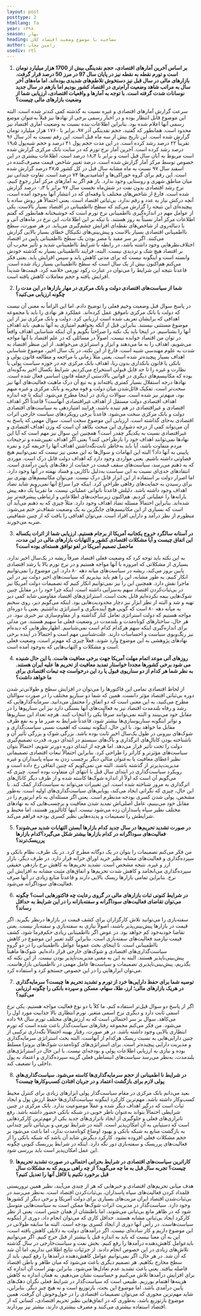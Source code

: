 ```yaml
---
layout: post
posttype: 2
htmllang: fa
year: ۱۳۹۸
season: بهار
heading: مصاحبه با موضوع وضعیت اقتصاد کلان
author: رامین مجاب
usediv: rtl
---
```


1. **بر اساس آخرین آمارهای اقتصادی، حجم نقدینگی بیش از 1700 هزار میلیارد تومان است و تورم نقطه به نقطه نیز در پایان سال 97 در مرز 50 درصد قرار گرفت. بازارهای مالی در سال قبل نیز دستخوش تلاطم‌های شدیدی بوده‌اند. اما ماه‌های آخر سال به مراتب شاهد وضعیت آرام‌تری در اقتصاد کشور بودیم اما بازهم در سال جدید نوسانات شدت گرفته است. با توجه به آمارها و واقعیات اقتصادی، ارزیابی شما از وضعیت بازارهای مالی چیست؟**

سرعت گزارش آمارهای اقتصادی و غیره نسبت به گذشته کمی کندتر شده است. البته این موضوع قابل انتظار بوده و در اخبار رسمی برخی از نهادها نیز قبلاً به‌عنوان موضع رسمی آنها اعلام شده بود. بنابراین اطلاعات بنده نسبت به وضعیت آماری اقتصاد نیز محدود است. همانطور که گفتید، حجم نقدینگی آذر ۹۷، برابر با ۱۷۶۰ هزار میلیارد تومان گزارش شده است. این تاریخ بیش از سه ماه قبل است. این رقم نسبت به آذر سال ۹۶ تقریباً ۲۲ درصد رشد کرده است. در این مدت حجم پول ۴۱ درصد و حجم شبه‌پول ۱۹٫۵ درصد رشد کرده است. آخرین آمار نرخ تورم که در سایت بانک مرکزی گزارش شده است مربوط به آبان سال قبل است و برابر با ۱۸٫۴ درصد است. اطلاعات بیشتری در این خصوص توسط مرکز آمار گزارش شده است. درصد تغییر شاخص قیمت مصرف‌کننده در اسفند سال ۹۷ نسبت به ماه مشابه سال قبل در کل کشور ۴۷٫۵ درصد گزارش شده است. این رقم برای گروه خوراکی‌ها و آشامیدنی‌ها ۷۴ درصد است. تفاوت چندانی نیز میان مناطق شهری و روستایی وجود ندارد. باز هم اگر به آمارهای مرکز آمار رجوع کنیم،‌ نرخ رشد اقتصادی بدون نفت در شش‌ماه نخست سال ۹۷ برابر با ۰٫۳ درصد گزارش شده است. فارغ از شاخص‌های مختلف یا وقفه‌ای که در انتشار آنها به‌وجود آمده است، آنچه درکش نیاز به عدد و رقم ندارد، بی‌ثباتی اقتصاد است. یعنی احتمالاً هر روش ساده یا پیچیده‌ای این نتیجه را گزارش می‌کند که سطح نااطمینانی در اقتصاد بسیار بالاست. یکی از عوامل مهم در اندازه‌گیری نااطمینانی نرخ تورم است که خوشبختانه همانطور که گفتم اطلاعات مرکز آمار نسبتاً به روز هستند. با تیکه بر این اطلاعات، این نرخ در ماه‌های آتی و با دنباله‌روی از شاخص‌های نقطه‌ای افزایش چشم‌گیری می‌یابد. در هر صورت، سطح نااطمینانی اقتصادی بسیار بالاست و پیش‌بینی‌های تکنیکال خطای بسیار بالایی گزارش می‌کنند. اگر بر سر مفید یا مضر بودن یک سطح نااطمینانی پایین در اقتصاد اختلاف‌نظرهایی وجود داشته باشد، در رابطه با شرایط نااطمینانی شدید و تأثیر مخرب  آن بر اقتصاد هیچ شک و تردیدی نیست. البته، فرایند نااطمینانی بسیار به گذشته خودش وابسته است و اینگونه نیست که برای مدتی کاهش یابد و سپس افزایش یابد. یعنی فکر می‌کنم هم‌اکنون بیش از یک سال است که سطح نااطمینانی بسیار زیاد شده است. قاعدتاً نتیجه این شرایط را می‌توان در عبارت رکود تورمی خلاصه کرد. قیمت‌ها شدیداً افزایش یافته و حجم معاملات کاهش یافته است. 

2. **شما از سیاست‌های اقتصادی دولت و بانک‌ مرکزی در مهار بازارها  در این مدت را چگونه ارزیابی می‌کنید؟**

در پاسخ سوال قبل وضعیت وخیم فعلی را توضیح دادم. اما این الزاماً به معنی آن نیست که دولت یا بانک مرکزی ناموفق عمل کرد‌ه‌اند. عملکرد هر نهادی را باید با مجموعه اهدافی که برایشان تعریف شده است ارزیابی کرد. دولت و بانک مرکزی نیز از این موضوع مستثنی نیستند. بنابراین قبل از آنکه بخواهیم امتیازی به آنها بدهیم، باید اهداف آنها را بشناسیم. در اینجا باید یک نکته را صراحتاً بگویم و آن اینکه شناسایی اهداف واقعاً در توان من اقتصاد خوانده نیست. اصولاً در مسائلی که در علم اقتصاد با آنها مواجه می‌شویم، اهداف را به ما می‌دهند و ابزار و استراتژی می‌خواهند. از این منظر اقتصاد به شدت به علوم مهندسی شبیه است. فارغ از این نکته، در یک سال اخیر، موضوع شناسایی اهداف بسیار پیچیده‌تر شده است. یعنی مثلاً زمانی با مراجعه و مطالعه قانون پولی و بانکی یا قانون بانکداری بدون ربا، اهداف بانک مرکزی چه در حوزه سیاست پولی یا نظارت و غیره را تا حد قابل قبولی استخراج می‌کردیم. شرایط یکسال اخیر به‌گونه‌ای بوده که مکانیسم‌های دیگری در قوانین بالادستی ازجمله قانون اساسی فعال شده است. نهادها درجه استقلال بسیار کمتری یافته‌اند و به تبع آن درک ماهیت فعالیت‌های آنها نیز سخت‌تر است. تفکیک قائل‌شدن میان دولت و قوه مجریه و بانک مرکزی و غیره مبهم بود، مبهم‌تر نیز شده است.  سوالات زیادی در اینجا مطرح می‌شود. اینکه تا چه اندازه اهداف اقتصادی دولت مستقل از اهداف غیراقتصادی آنهاست؟ قاعدتاً اگر اهداف اقتصادی و غیراقتصادی در هم تنیده باشند، فرایند امتیازدهی به سیاست‌های اقتصادی دولت و بانک مرکزی سخت می‌شود. قاعدتاً برخی رویکردهای سیاست خارجی اثرات اقتصادی به‌جای گذاشته است. ارزیابی این موضوع سخت است. سوال مهمی که پاسخ به آن می‌تواند کمی از درجه دشواری این مبحث بکاهد آن است که وزن اهداف اقتصادی و غیراقتصادی نسبت به یکدیگر چقدر است؟ همچنین این سوال نیز مهم است که آیا این نهادها نمی‌توانند اهداف خود را بازطراحی کنند؟ یعنی اگر اهداف تعیین‌شده و ترجیحات مردم متفاوت باشد، آیا باید به‌خاطر ثابت‌نگه‌داشتن اهداف آنها را جریمه کرد و نمره پایینی به آنها داد؟ البته این ابهامات و سوال‌ها به این معنی نیز نیست که نمی‌توانیم هیچ قضاوتی داشته باشیم. یعنی مواردی وجود دارد که اهداف دولت قابل درک است. موردی که به ذهنم می‌رسد، سیاست‌های سقف قیمت در حمایت از دهک‌های پایین درآمدی است. انتقادهای جدی‌‌ای نسبت به این سیاست  به‌دلیل ناکاریی و فساد نهفته در آنها وجود دارد. اما اصرار دولت بر استفاده از این ابزار قابل درک نیست. می‌توان مکانیسم‌های بهتری نیز برای رسیدن به حمایت‌های رفاهی طراحی کرد. اینکه چرا سراغ آنها نمی‌رویم شاید تضاد اهداف وجود داشته باشد. دلیلش قاعدتاً ناتوانی عملیاتی نیست. ما تقریباً یک دهه پیش یارانه‌ها را عملیاتی کردیم. هم‌اکنون زیرساخت‌های اطلاعاتی و ارتباطی پیشرفته‌تر نیز شده‌اند. بنابراین احتمالاً مسئله تضاد اهداف وجود دارد.  مثلاً چیزی که به ذهنم می‌آید آن است که بسیاری از این مکانیسم‌های جایگزین به یک وضعیت شفاف‌تر ختم می‌شود. منظورم از نظر درآمد و دارایی افراد است. می‌توان اهدافی را یافت که از چنین شفافیتی ضربه می‌خورند. 

3. **در آستانه سالگرد خروج یکجانبه آمریکا از برجام هستیم. ارزیابی شما از اثرات یکساله این اتفاق چیست و آیا مشکلات اقتصادی کشور و التهابات بازارهای مالی در این مدت، ماحصل تصمیم آمریکا در لغو توافق هسته‌ای بوده است؟**

به این نکته باید توجه کرد که وضعیت فعلی اقتصاد صرفاً ریشه در یک‌سال اخیر ندارد. بسیاری از مشکلاتی که امروزه با آنها مواجه هستیم و در نرخ تورم بالا یا رشد اقتصادی پایین بروز می‌کند، ریشه در سیاست‌های میانه دهه ۸۰ دارد. این موضوع را نمی‌توانیم انکار کنیم. به طور مشابه، این را هم باید بپذیریم که سیاست‌های اخیر دولت نیز در این ماجرا نقش دارد. همچنین این را نیز نمی‌توانیم انکار کنیم که تصمیمات دولت آمریکا نیز در بی‌ثبات‌کردن اقتصاد سهم به‌سزایی داشته است. اینکه چرا خود را در مقابل چنین شوک‌هایی بیمه نکرده‌ایم قابل بحث است. استراتژی‌های اقتصاد مقاومتی شاید کمی دیر تهیه و شد و البته از نظر ابزار نیز دچار محدودیت‌هایی بود. اینکه می‌گویم دیر، روی سخنم به میانه دهه ۸۰ است که گویی هیچ آینده‌نگری و استراتژی نداشتیم. یعنی با دوره‌ای مواجه هستیم که دولت استراتژی تعامل کنار گذاشته و از مقاوم‌سازی نیز خبری نبود. در هر حال، ساختارهای کوتاه‌مدت و بلندمدت در وضعیت فعلی ما سهیم هستند. من مدلی برای اندازه‌گیری اینکه سهم هرکدام کدام است نمی‌شناسم. اظهارنظرهایی که دیده‌ام نیز رنگ‌وبوی سیاست و احساسات دارند. علت‌شناسی مهم است و احتمالاً در آينده برخی نهادهای پژوهشی به این موضوع وارد شوند. فعلاً چیزی که مهم‌تر است، وضعیت فعلی است و مشکلات و التهاب‌هایی که به‌وجود آمده است.

4. **روزهای آتی موعد اتمام مهلت آمریکا جهت برخی معافیت هاست. با این حال شنیده می شود برخی کشورها مجددا خواستار تمدید معافیت از تحریم ها علیه ایران هستند. به نظر شما هر کدام از دو سناریوی قبول یا رد این درخواست چه تبعات اقتصادی برای ما خواهد داشت؟**

از لحاظ اقتصادی تمامی این فاکتورها را می‌توان در افزایش سطح و طولانی‌تر شدن دوره بی‌ثباتی اقتصاد مؤثر دانست. همین که شما دو سناریو مختلف را در صورت سوالتان مطرح می‌کنید، به این معنی است که دو اتفاق را محتمل می‌دانید. سرمایه‌گذارهایی که رشد و رفاه بلندمدت اقتصاد نیز به فعالیت‌های آنها بستگی دارد نیز این سناریوها را در مقابل خود می‌بینند و البته نمی‌توانند صرفاً یکی را انتخاب کنند. هرچه تعداد این سناریوها و تواتر اینگونه سناریوسازی‌ها بیشتر شود، قاعدتاً شرایط به ضرر ما و به نفع طرف مقابل ما خواهد بود. با این حال، اینگونه نیست که اهمیت نسبی سیاست‌گذاری و شوک‌های بیرونی در طول یک‌سال اخیر ثابت بوده باشد. بزرگی شوک و بزرگی تأثیر آن و ناشناخته بودن کانال‌های اثرگذاری و باگ‌های سیستم در ابتدای دوره، قدرت تصمیم‌گیری دولت را تحت تأثیر قرار می‌دهد. اما هرچه از ابتدای دوره دورتر شویم، احتمالاً بتوان سیاست‌‌های مؤثرتر و کاراتر را طراحی کرد. بنابراین احتمالاً تبعات اقتصادی تصمیماتی نظیر اعطای معافیت یا به‌عنوان مثالی دیگر برچسب زدن به سپاه پاسداران و غیره مدیریت‌پذیرتر از گذشته باشند. البته من نمی‌گویم که چنین اتفاقی رخ داده است و رویکرد سیاست‌گذاری در ابتدای سال قبل با انتهای آن متفاوت بوده است. چیزی که می‌گویم آن است که اولاً از اندازه شوک‌ها کاسته شده و از طرف دیگر کانال‌های اثرگذاری به مرور شناخته شده است. این تغییرات می‌تواند به سیاست‌گذار کمک کند. با این حال، چیزی که نگرانی ایجاد می‌کند، پویایی‌های سیاست‌گذاری‌های اولیه است. به‌طور مشخص، پولی شدن کسری بودجه مدنظرم است. یعنی اگر مسئله‌ای به نام ابرتورم را در مقابل خود می‌بینیم، عامل اصلی‌اش تمدید شدن معافیت و برچسب‌هایی که به نهادهای مختلف نظیر سپاه پاسداران زده می‌شود نیست. اینها کاتالیزور هستند، اما محیط و شرایطش را تصمیمات و پدیده‌هایی نظیر کسری بودجه فراهم می‌کند. 

5. **در صورت تشدید تحریم‌ها در سال جدید کدام بازارها آبستن التهابات شدید می‌شوند؟فعالیت‌های سوداگرانه در کدام بازارها بیشتر شکل می‌گیرد؟کدام بازارها پرریسک‌ترند؟**

من فکر می‌کنم تصمیمات را بتوان در یک دوگانه مطرح کرد. در یک طرف، نظام بانکی و سپرده‌گذاری و فعالیت‌های مشابه نظیر خرید اوراق خزانه قرار دارد. در طرف دیگر، بازار ارز و غیره. نتیجه مشخص است. تشدید تحریم‌ها به کاهش نرخ بازدهی حقیقی سپرده‌گذاری می‌انجامد و کاهش شدت تحریم‌ها و اتفاق‌های مثبت مشابه به افزایش این نرخ. بنابراین تمامی بازارها ریسک بالایی دارند و قاعدتاً منابع زیادی در آنها صرف فعالیت‌های سوداگرانه می‌شود. 

6. **در شرایط کنونی ثبات بازارهای مالی در گروی رعایت چه فاکتورهایی است؟ چگونه می‌توان تقاضای فعالیت‌های سوداگرانه و سفته‌بازانه را در این شرایط به حداقل رساند؟**

سفته‌بازی را می‌توانید تلاش کارگزاران برای کشف قیمت در بازارها درنظر بگیرید. اگر قیمت در بازارها پیش‌بینی‌پذیر باشند، اصولاً نیازی به سفته‌بازی و سفته‌باز نیست. یعنی تقاضا خودبه‌خود کم خواهد بود. در عوض اگر نااطمینانی زیادی حکم‌فرما شود، کشف قیمت نیازمند فعالیت‌های سفته‌بازی است. بنابراین کلید تغییر این موضوع در کاهش نااطمینانی است. تا اینجای بحث عموماً عوامل نااطمینانی را در دو گروه سیاست‌گذاری‌های اقتصادی و شوک‌های خارجی قرار داده‌ایم. شوک‌ها ماهیتاً پیش‌بینی‌ناپذیر هستند. البته به این به معنی مدیریت‌ناپذیر بودن نیست. از این نکته که بگذریم، پیش‌بینی‌ناپذیری تصمیمات و سیاست‌ها عامل مهمی در نااطمینانی بازارهاست. می‌توان ابزارهایی را در این خصوص جستجو کرد و استفاده کرد.

7. **توصیه شما برای حفظ دارایی‌ها خرد از تورم و تشدید تحریم ها چیست؟ سرمایه‌گذاری در هریک بازارهای مالی؛ ارز، طلا، سهام، مسکن و سپرده بانکی را چگونه ارزیابی می‌کنید؟**

اگر از پاسخ دو سوال قبل‌تر استفاده کنم، ما کلاً با دو نوع فعالیت مواجه هستیم. یکی نرخ اسمی ثابت دارد و دیگری نرخ اسمی متغیر. تورم انتظاری بالا جذابیت مورد اول را می‌کاهد. سوال بر سر احتمالی است که به ارزش‌های مختلف تورم سال ۹۸ داده می‌شود. من فکر می‌کنم مجموعه رفتارهای سیاست‌گذار باعث شده است که تورم انتظاری بالایی وجود داشته باشد. در هر صورت، رفتار بهینه احتمالاً نگه‌داری ترکیبی از چنین دارایی‌هایی به نسبت ریسک هرکدام از آنهاست. البته بحث استراتژی سرمایه‌گذاری و مدیریت دارایی پیچیده‌تر است. برای استراتژی‌های کوتاه‌مدت شوک‌های برونزا مسلط بوده و نیازی به ارزیابی اطلاعات پولی و بودجه‌ای نیست. با این حال در استراتژی‌های بلندمدت، به‌نظر می‌رسد سیاست‌های انبساطی فعلی گزینه سپرده‌گذاری و اعتماد به پول داخلی را تضعیف کند.

8. **در شرایط نا اطمینانی از حجم سرمایه‌گذاری‌ها کاسته می‌شود. سیاست‌گذاری‌های پولی لازم برای بازگشت اعتماد و در جریان افتادن کسب‌وکارها چیست؟**

بعید می‌دانم بانک مرکزی در مقام سیاست‌گذار پولی ابزارهای زیادی برای کنترل محیط کسب‌وکار داشته باشد. مهم‌ترین کارکرد اینگونه سیاست‌گذاری‌ها حفظ ارزش پول و ایجاد ثبات است که درگیر اهداف دیگر شده و عملاً  موضوعیت ندارد. بانک مرکزی در چنین شرایطی احتمالاً بتواند به‌عنوان ناظر خوبی در شبکه بانکی حضور داشته باشد. رفع ناترازی‌های فعلی و جلوگیری از ایجاد ناترازی‌های جدید یکی از مهم‌ترین کارکردهایی است که دستیابی به آن امکان‌پذیر است. البته در شرایط تورمی و بی‌ثباتی تأثیر چندانی به بازگشت منابع به شبکه بانکی و بهبود اوضاع کوتاه‌مدت ندارد، اما باعث می‌شود بر حجم مشکلات فعلی افزوده نشود. کارکرد دیگرش شاید آن باشد که شبکه بانکی را از فعالیت‌های پرریسک و سفته‌بازی دور نگه دارد. اینکه در شرایط پرریسک کنونی چگونه این عمل امکان‌پذیر است باید بررسی شود.	

9. **کاراترین سیاست‌های اقتصادی در شرایط بحرانی احتمالی در صورت تشدید تحریم‌ها چیست؟ تجربه سال قبل به ما چه می‌گوید؟ از چه راهی برویم که به مشکلات سال قبل برخورد نکنیم یا لااقل آنها را تعدیل کنیم؟**

هدف میانی تحریم‌های اقتصادی و خبرهایی که هر از چندی می‌آیند، نظیر همین تروریستی قلمداد کردن فعالیت‌های سپاه پاسداران، بی‌ثبات‌کردن اقتصاد است. به‌نظر می‌رسد در بی‌ثبات‌شدن اقتصاد ایران مزیت‌های بسیاری برای دولت آمریکا و برخی دیگر از کشورها وجود دارد. سیاست‌گذار در مدیریت اثرات شوک‌ها ممکن است به سیاست‌هایی متوسل شود که در ظاهر مانع بی‌ثباتی می‌شوند، اما باطنشان از همان جنس است. یعنی از نظر کارکرد ایجاد بی‌ثباتی مشابه هستند. حداقل کاری که می‌توان انجام داد، دوری از اینگونه سیاست‌هاست. در رأس آنها دوری از ایجاد کسری بودجه است. البته ما سابقه طولانی در این موضوع داریم و کار ساده‌ای نیست. اگر درآمدهای دولت به دلایلی کاهش یافته است، این به آن معنا نیست که باید به اندازه قبل یا بیشتر از قبل خرج کنیم. اگر می‌توانیم بایدعوامل کاهش‌دهنده درآمدها را رفع کنیم. بخش نفت و سیاست‌خارجی در سال گذشته تلاش‌های زیادی در این خصوص انجام دادند. از جزئیات نتایج اطلاعی نداریم، اما آن شد که آن شد. در هر حال، اگر نمی‌توانیم عوامل کاهش‌دهنده درآمدها را رفع کنیم، باید از سطح مخارج بکاهیم. هر تصمیم دیگری باعث می‌شود که میان ظاهر و باطن اقتصاد فاصله بیافتد. یعنی باعث تشدید عدم تعادل‌ها می‌شود. بنابراین بهتر است آن اندازه که برای افزایش درآمدها تلاش می‌کنیم و حساسیت نشان می‌دهیم، به همان اندازه به کاهش هزینه‌ها اهتمام بورزیم. طبیعی است که سیاست‌گذار در شرایط فعلی نگران دهک‌های پایین درآمدی باشد. اما موضوع این بحث، بازتوزیع است و نه هیچ چیز دیگر. بنابراین، شاید مهم‌ترین محوری که می‌توان تصمیمات اقتصادی را در حول‌وحوش آن گرفت، همین موضوع بازتوزیع باشد، به‌طوری که در اتفاق‌هایی نظیر تحریم اقتصادی، کسانی که از اقتصاد استفاده بیشتری می‌کنند و مصرف بیشتری دارند، بیشتر نیز بپردازند.

